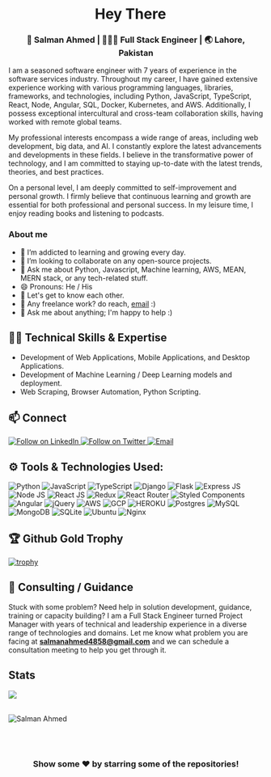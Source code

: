 <div align="center">
  <h1> Hey There <img src="https://media.giphy.com/media/hvRJCLFzcasrR4ia7z/giphy.gif" width="15px"></h1>
</div>
<div align="center">
<h3> 
  👨 Salman Ahmed | 👨🏻‍💻 Full Stack Engineer | 🌏 Lahore, Pakistan
</h3> 
</div>


<p>I am a seasoned software engineer with 7 years of experience in the software services industry. Throughout my career, I have gained extensive experience working with various programming languages, libraries, frameworks, and technologies, including Python, JavaScript, TypeScript, React, Node, Angular, SQL, Docker, Kubernetes, and AWS. Additionally, I possess exceptional intercultural and cross-team collaboration skills, having worked with remote global teams. 

My professional interests encompass a wide range of areas, including web development, big data, and AI. I constantly explore the latest advancements and developments in these fields. I believe in the transformative power of technology, and I am committed to staying up-to-date with the latest trends, theories, and best practices.

On a personal level, I am deeply committed to self-improvement and personal growth. I firmly believe that continuous learning and growth are essential for both professional and personal success. In my leisure time, I enjoy reading books and listening to podcasts. </p>

### About me
- 🌱 I’m addicted to learning and growing every day.
- 👯 I’m looking to collaborate on any open-source projects.
- 💬 Ask me about Python, Javascript, Machine learning, AWS, MEAN, MERN stack,  or any tech-related stuff.
- 😄 Pronouns: He / His
- 💭 Let's get to know each other.
- 💼 Any freelance work? do reach, [email](mailto:salmanahmed4858@gmail.com) :)
- 💬 Ask me about anything; I'm happy to help :)

<!-- - <a href="https://github.com/SAhmed48"><img alt="views" title="Github views" src="https://komarev.com/ghpvc/?username=SAhmed48&style=flat-square" width="100"/></a>
 -->

## 👨‍💻 Technical Skills & Expertise
- Development of Web Applications, Mobile Applications, and Desktop Applications.
- Development of Machine Learning / Deep Learning models and deployment.
- Web Scraping, Browser Automation, Python Scripting.

<h2 align="left">📫 Connect</h2>
<a href="https://www.linkedin.com/in/salman-ahmed-8abb0472/">
  <img title="Follow on LinkedIn" src="https://img.shields.io/badge/LinkedIn-0077B5?style=for-the-badge&logo=linkedin&logoColor=white"/>
</a>

<a href="https://twitter.com/salmanA2A">
  <img title="Follow on Twitter" src="https://img.shields.io/badge/Twitter-1DA1F2?style=for-the-badge&logo=twitter&logoColor=white"/>
</a>

<a href="mailto:salmanahmed4858@gmail.com">
  <img title="Email" src="https://img.shields.io/badge/Gmail-D14836?style=for-the-badge&logo=gmail&logoColor=white"/>
</a>
</a>

<h2 align="left">⚙️ Tools & Technologies Used: </h2>

<div align="left">
  
<img alt="Python" src="https://img.shields.io/badge/python%20-%2314354C.svg?&style=for-the-badge&logo=python&logoColor=white"/>
<img alt="JavaScript" src="https://img.shields.io/badge/JavaScript-F7DF1E?style=for-the-badge&logo=javascript&logoColor=black"/>
<img alt="TypeScript" src="https://img.shields.io/badge/typescript%20-%23007ACC.svg?&style=for-the-badge&logo=typescript&logoColor=white"/>

<img alt="Django" src="https://img.shields.io/badge/Django-092E20?style=for-the-badge&logo=django&logoColor=white"/>
<img alt="Flask" src="https://img.shields.io/badge/Flask-000000?style=for-the-badge&logo=flask&logoColor=white"/>
<img alt="Express JS" src="https://img.shields.io/badge/Express.js-404D59?style=for-the-badge"/>
<img alt="Node JS" src="https://img.shields.io/badge/Node.js-43853D?style=for-the-badge&logo=node.js&logoColor=white"/>

<img alt="React JS" src="https://img.shields.io/badge/React-20232A?style=for-the-badge&logo=react&logoColor=61DAFB"/>
<img alt="Redux" src="https://img.shields.io/badge/Redux-593D88?style=for-the-badge&logo=redux&logoColor=white"/>
  
<img alt="React Router" src="https://img.shields.io/badge/React_Router-CA4245?style=for-the-badge&logo=react-router&logoColor=white"/>
<img alt="Styled Components" src="https://img.shields.io/badge/styled--components-DB7093?style=for-the-badge&logo=styled-components&logoColor=white"/>
  
<img alt="Angular" src="https://img.shields.io/badge/angular%20-%23DD0031.svg?&style=for-the-badge&logo=angular&logoColor=white"/>
<img alt="jQuery" src="https://img.shields.io/badge/jquery%20-%230769AD.svg?&style=for-the-badge&logo=jquery&logoColor=white"/>

  
<img alt="AWS" src="https://img.shields.io/badge/AWS%20-%23FF9900.svg?&style=for-the-badge&logo=amazon-aws&logoColor=white" />
<img alt="GCP" src="https://img.shields.io/badge/Google_Cloud-4285F4?style=for-the-badge&logo=google-cloud&logoColor=white" />
<img alt="HEROKU" src="https://img.shields.io/badge/Heroku-430098?style=for-the-badge&logo=heroku&logoColor=white" />
  
<!-- <img alt="Python" width="36px" src="https://raw.githubusercontent.com/github/explore/80688e429a7d4ef2fca1e82350fe8e3517d3494d/topics/python/python.png">
<img alt="Django" width="36px" src="https://raw.githubusercontent.com/github/explore/80688e429a7d4ef2fca1e82350fe8e3517d3494d/topics/django/django.png">
<img alt="Flask" width="36px" src="https://raw.githubusercontent.com/github/explore/80688e429a7d4ef2fca1e82350fe8e3517d3494d/topics/flask/flask.png" alt="flask"> -->
<!-- <img alt="javascript" width="36px" src="https://raw.githubusercontent.com/github/explore/80688e429a7d4ef2fca1e82350fe8e3517d3494d/topics/javascript/javascript.png"> -->
<!-- <img width="36px" alt="REACTJS" src="https://raw.githubusercontent.com/github/explore/80688e429a7d4ef2fca1e82350fe8e3517d3494d/topics/react/react.png">
<img width="36px" alt="Express JS" src="https://raw.githubusercontent.com/github/explore/80688e429a7d4ef2fca1e82350fe8e3517d3494d/topics/express/express.png">
<img width="36px" alt="Node JS" src="https://raw.githubusercontent.com/github/explore/80688e429a7d4ef2fca1e82350fe8e3517d3494d/topics/nodejs/nodejs.png">  -->
<!-- <img src="https://raw.githubusercontent.com/github/explore/80688e429a7d4ef2fca1e82350fe8e3517d3494d/topics/postgresql/postgresql.png" width="36" height="36" alt="postgresql logo"> -->
  
<!-- <img width="36px" src="https://raw.githubusercontent.com/github/explore/80688e429a7d4ef2fca1e82350fe8e3517d3494d/topics/sql/sql.png">
<img width="36px" src="https://raw.githubusercontent.com/github/explore/80688e429a7d4ef2fca1e82350fe8e3517d3494d/topics/mysql/mysql.png">
<img width="36px" src="https://raw.githubusercontent.com/github/explore/80688e429a7d4ef2fca1e82350fe8e3517d3494d/topics/mongodb/mongodb.png">
<img src="https://raw.githubusercontent.com/github/explore/fbceb94436312b6dacde68d122a5b9c7d11f9524/topics/aws/aws.png" width="36" height="36" alt="aws"> -->
  
<img alt="Postgres" src ="https://img.shields.io/badge/postgres-%23316192.svg?&style=for-the-badge&logo=postgresql&logoColor=white"/>
<img alt="MySQL" src="https://img.shields.io/badge/mysql-%2300f.svg?&style=for-the-badge&logo=mysql&logoColor=white"/>
<img alt="MongoDB" src ="https://img.shields.io/badge/MongoDB-%234ea94b.svg?&style=for-the-badge&logo=mongodb&logoColor=white"/>
<img alt="SQLite" src ="https://img.shields.io/badge/sqlite-%2307405e.svg?&style=for-the-badge&logo=sqlite&logoColor=white"/>
<img alt="Ubuntu" src="https://img.shields.io/badge/Ubuntu-E95420?style=for-the-badge&logo=ubuntu&logoColor=white" />
  
<img alt="Nginx" src="https://img.shields.io/badge/nginx%20-%23009639.svg?&style=for-the-badge&logo=nginx&logoColor=white"/>

</div>

<h2 align="left">🏆 Github Gold Trophy</h2>

[![trophy](https://github-profile-trophy.vercel.app/?username=SAhmed48&column=3&margin-w=15&margin-h=15)](https://github.com/SAhmed48/github-profile-trophy)


## 🤝 Consulting / Guidance
Stuck with some problem? Need help in solution development, guidance, training or capacity building? I am a Full Stack Engineer turned Project Manager with years of technical and leadership experience in a diverse range of technologies and domains. Let me know what problem you are facing at <b>salmanahmed4858@gmail.com</b> and we can schedule a consultation meeting to help you get through it.


<!-- ## Want to support �
<a href="https://www.buymeacoffee.com/gbraad" target="_blank"><img src="https://www.buymeacoffee.com/assets/img/custom_images/orange_img.png" alt="Buy Me A Coffee" style="height: 41px !important;width: 174px !important;box-shadow: 0px 3px 2px 0px rgba(190, 190, 190, 0.5) !important;-webkit-box-shadow: 0px 3px 2px 0px rgba(190, 190, 190, 0.5) !important;" ></a>
 -->
## Stats
<div align="left">
  <div>
<a href="https://github.com/SAhmed48">
  <img align="center" src="https://github-readme-stats.vercel.app/api/top-langs/?username=SAhmed48&layout=compact&hide_langs_below=1" />
</a>
  </div>
  <br>
  <div>
<!--   <a href="https://github.com/SAhmed48">
   <img align="center" src="https://github-readme-stats.vercel.app/api?username=SAhmed48&show_icons=true&title_color=1F75C8&icon_color=2AA410&text_color=043667&bg_color=ffffff&line_height=30" alt="Salman's github   stats"/>
  </a> -->
<p align="left"> 
  <img src="https://github-readme-stats.vercel.app/api?username=SAhmed48&show_icons=true&theme=gotham" alt="Salman Ahmed" />
</div>
</div>

<br>
<br>

<div align="center">
  
### Show some ❤️ by starring some of the repositories!

</div>


